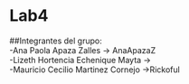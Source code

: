# Lab4
##Integrantes del grupo:  
 -Ana Paola Apaza Zalles -> AnaApazaZ  
 -Lizeth Hortencia Echenique Mayta ->  
 -Mauricio Cecilio Martinez Cornejo ->Rickoful  
 
